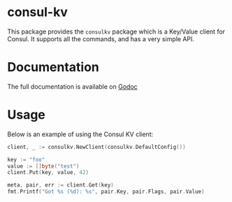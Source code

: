 consul-kv
=========

This package provides the `consulkv` package which is a Key/Value
client for Consul. It supports all the commands, and has a very
simple API.

Documentation
=============

The full documentation is available on [Godoc](http://godoc.org/github.com/armon/consul-kv)

Usage
=====

Below is an example of using the Consul KV client:

```go
client, _ := consulkv.NewClient(consulkv.DefaultConfig())

key := "foo"
value := []byte("test")
client.Put(key, value, 42)

meta, pair, err := client.Get(key)
fmt.Printf("Got %s (%d): %s", pair.Key, pair.Flags, pair.Value)
```

